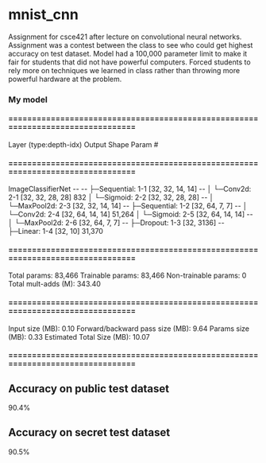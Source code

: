 # mnist_cnn

Assignment for csce421 after lecture on convolutional neural networks.
Assignment was a contest between the class to see who could get highest accuracy on test dataset.
Model had a 100,000 parameter limit to make it fair for students that did not have powerful computers.
Forced students to rely more on techniques we learned in class rather than throwing more powerful hardware at the problem.

### My model
#### ================================================================================
Layer (type:depth-idx)                   Output Shape              Param #
#### ================================================================================
ImageClassifierNet                       --                        --
├─Sequential: 1-1                        [32, 32, 14, 14]          --
│    └─Conv2d: 2-1                       [32, 32, 28, 28]          832
│    └─Sigmoid: 2-2                      [32, 32, 28, 28]          --
│    └─MaxPool2d: 2-3                    [32, 32, 14, 14]          --
├─Sequential: 1-2                        [32, 64, 7, 7]            --
│    └─Conv2d: 2-4                       [32, 64, 14, 14]          51,264
│    └─Sigmoid: 2-5                      [32, 64, 14, 14]          --
│    └─MaxPool2d: 2-6                    [32, 64, 7, 7]            --
├─Dropout: 1-3                           [32, 3136]                --
├─Linear: 1-4                            [32, 10]                  31,370
#### ================================================================================
Total params: 83,466
Trainable params: 83,466
Non-trainable params: 0
Total mult-adds (M): 343.40
#### ================================================================================
Input size (MB): 0.10
Forward/backward pass size (MB): 9.64
Params size (MB): 0.33
Estimated Total Size (MB): 10.07
#### ================================================================================

## Accuracy on public test dataset 
90.4%
## Accuracy on secret test dataset
90.5%